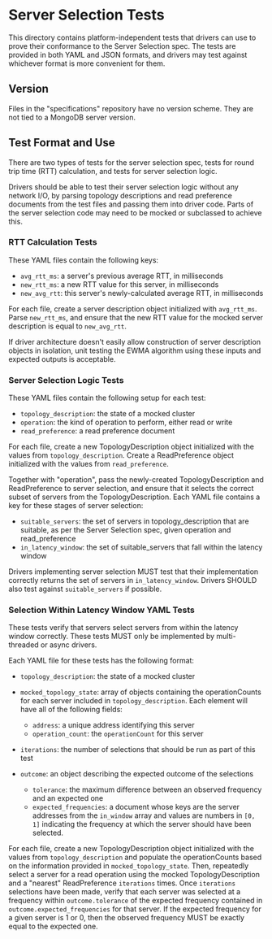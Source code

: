 # Server Selection Tests

This directory contains platform-independent tests that drivers can use to prove their conformance to the Server
Selection spec. The tests are provided in both YAML and JSON formats, and drivers may test against whichever format is
more convenient for them.

## Version

Files in the "specifications" repository have no version scheme. They are not tied to a MongoDB server version.

## Test Format and Use

There are two types of tests for the server selection spec, tests for round trip time (RTT) calculation, and tests for
server selection logic.

Drivers should be able to test their server selection logic without any network I/O, by parsing topology descriptions
and read preference documents from the test files and passing them into driver code. Parts of the server selection code
may need to be mocked or subclassed to achieve this.

### RTT Calculation Tests

These YAML files contain the following keys:

- `avg_rtt_ms`: a server's previous average RTT, in milliseconds
- `new_rtt_ms`: a new RTT value for this server, in milliseconds
- `new_avg_rtt`: this server's newly-calculated average RTT, in milliseconds

For each file, create a server description object initialized with `avg_rtt_ms`. Parse `new_rtt_ms`, and ensure that the
new RTT value for the mocked server description is equal to `new_avg_rtt`.

If driver architecture doesn't easily allow construction of server description objects in isolation, unit testing the
EWMA algorithm using these inputs and expected outputs is acceptable.

### Server Selection Logic Tests

These YAML files contain the following setup for each test:

- `topology_description`: the state of a mocked cluster
- `operation`: the kind of operation to perform, either read or write
- `read_preference`: a read preference document

For each file, create a new TopologyDescription object initialized with the values from `topology_description`. Create a
ReadPreference object initialized with the values from `read_preference`.

Together with "operation", pass the newly-created TopologyDescription and ReadPreference to server selection, and ensure
that it selects the correct subset of servers from the TopologyDescription. Each YAML file contains a key for these
stages of server selection:

- `suitable_servers`: the set of servers in topology_description that are suitable, as per the Server Selection spec,
  given operation and read_preference
- `in_latency_window`: the set of suitable_servers that fall within the latency window

Drivers implementing server selection MUST test that their implementation correctly returns the set of servers in
`in_latency_window`. Drivers SHOULD also test against `suitable_servers` if possible.

### Selection Within Latency Window YAML Tests

These tests verify that servers select servers from within the latency window correctly. These tests MUST only be
implemented by multi-threaded or async drivers.

Each YAML file for these tests has the following format:

- `topology_description`: the state of a mocked cluster

- `mocked_topology_state`: array of objects containing the operationCounts for each server included in
  `topology_description`. Each element will have all of the following fields:

  - `address`: a unique address identifying this server
  - `operation_count`: the `operationCount` for this server

- `iterations`: the number of selections that should be run as part of this test

- `outcome`: an object describing the expected outcome of the selections

  - `tolerance`: the maximum difference between an observed frequency and an expected one
  - `expected_frequencies`: a document whose keys are the server addresses from the `in_window` array and values are
    numbers in `[0, 1]` indicating the frequency at which the server should have been selected.

For each file, create a new TopologyDescription object initialized with the values from `topology_description` and
populate the operationCounts based on the information provided in `mocked_topology_state`. Then, repeatedly select a
server for a read operation using the mocked TopologyDescription and a "nearest" ReadPreference `iterations` times. Once
`iterations` selections have been made, verify that each server was selected at a frequency within `outcome.tolerance`
of the expected frequency contained in `outcome.expected_frequencies` for that server. If the expected frequency for a
given server is 1 or 0, then the observed frequency MUST be exactly equal to the expected one.
